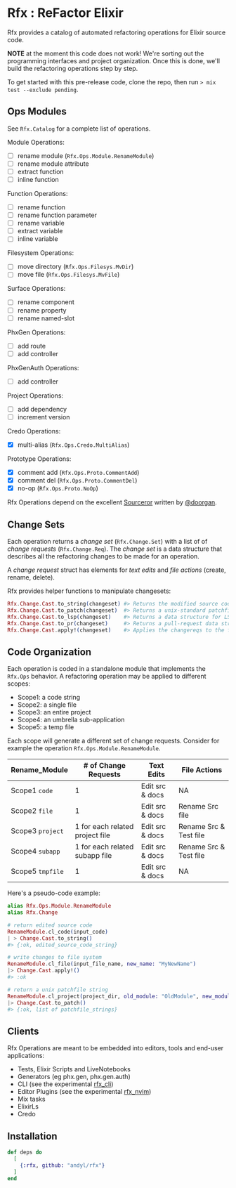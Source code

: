 # Rfx : ReFactor Elixir

Rfx provides a catalog of automated refactoring operations for Elixir source
code.  

**NOTE** at the moment this code does not work!  We're sorting out the
programming interfaces and project organization.  Once this is done, we'll
build the refactoring operations step by step.

To get started with this pre-release code, clone the repo, then run `> mix test
--exclude pending`.

## Ops Modules

See `Rfx.Catalog` for a complete list of operations.

Module Operations:

- [ ] rename module (`Rfx.Ops.Module.RenameModule`)
- [ ] rename module attribute
- [ ] extract function
- [ ] inline function

Function Operations:

- [ ] rename function
- [ ] rename function parameter
- [ ] rename variable
- [ ] extract variable
- [ ] inline variable

Filesystem Operations:

- [ ] move directory (`Rfx.Ops.Filesys.MvDir`)
- [ ] move file (`Rfx.Ops.Filesys.MvFile`)

Surface Operations:

- [ ] rename component
- [ ] rename property
- [ ] rename named-slot

PhxGen Operations:

- [ ] add route
- [ ] add controller

PhxGenAuth Operations:

- [ ] add controller

Project Operations:

- [ ] add dependency 
- [ ] increment version

Credo Operations:

- [x] multi-alias (`Rfx.Ops.Credo.MultiAlias`)

Prototype Operations:

- [x] comment add (`Rfx.Ops.Proto.CommentAdd`)
- [x] comment del (`Rfx.Ops.Proto.CommentDel`)
- [x] no-op (`Rfx.Ops.Proto.NoOp`)

Rfx Operations depend on the excellent
[Sourceror](http://github.com/doorgan/sourceror) written by
[@doorgan](http://github.com/doorgan).

## Change Sets

Each operation returns a *change set* (`Rfx.Change.Set`) with a list of of
*change requests* (`Rfx.Change.Req`).  The *change set* is a data structure that
describes all the refactoring changes to be made for an operation.

A *change request* struct has elements for *text edits* and *file actions*
(create, rename, delete).

Rfx provides helper functions to manipulate changesets:

```elixir
Rfx.Change.Cast.to_string(changeset) #> Returns the modified source code
Rfx.Change.Cast.to_patch(changeset)  #> Returns a unix-standard patchfile
Rfx.Change.Cast.to_lsp(changeset)    #> Returns a data structure for LSP
Rfx.Change.Cast.to_pr(changeset)     #> Returns a pull-request data structure
Rfx.Change.Cast.apply!(changeset)    #> Applies the changereqs to the filesystem
```

## Code Organization

Each operation is coded in a standalone module that implements the `Rfx.Ops`
behavior.  A refactoring operation may be applied to different scopes:

- Scope1: a code string
- Scope2: a single file
- Scope3: an entire project
- Scope4: an umbrella sub-application
- Scope5: a temp file

Each scope will generate a different set of change requests.  Consider for
example the operation `Rfx.Ops.Module.RenameModule`.

| Rename_Module    | # of Change Requests            | Text Edits      | File Actions           |
|------------------|---------------------------------|-----------------|------------------------|
| Scope1 `code`    | 1                               | Edit src & docs | NA                     |
| Scope2 `file`    | 1                               | Edit src & docs | Rename Src file        |
| Scope3 `project` | 1 for each related project file | Edit src & docs | Rename Src & Test file |
| Scope4 `subapp`  | 1 for each related subapp file  | Edit src & docs | Rename Src & Test file |
| Scope5 `tmpfile` | 1                               | Edit src & docs | NA                     |

Here's a pseudo-code example:

```elixir
alias Rfx.Ops.Module.RenameModule
alias Rfx.Change

# return edited source code
RenameModule.cl_code(input_code) 
| > Change.Cast.to_string()
#> {:ok, edited_source_code_string}

# write changes to file system
RenameModule.cl_file(input_file_name, new_name: "MyNewName") 
|> Change.Cast.apply!()
#> :ok  

# return a unix patchfile string
RenameModule.cl_project(project_dir, old_module: "OldModule", new_module: "NewModule") 
|> Change.Cast.to_patch()
#> {:ok, list of patchfile_strings}
```

## Clients 

Rfx Operations are meant to be embedded into editors, tools and end-user
applications:

- Tests, Elixir Scripts and LiveNotebooks
- Generators (eg phx.gen, phx.gen.auth)
- CLI (see the experimental [rfx_cli](https://github.com/andyl/rfx_cli))
- Editor Plugins (see the experimental [rfx_nvim](https://github.com/andyl/rfx_nvim))
- Mix tasks 
- ElixirLs
- Credo

## Installation

```elixir
def deps do
  [
    {:rfx, github: "andyl/rfx"}
  ]
end
```

